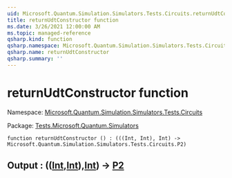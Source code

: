 ```yaml
---
uid: Microsoft.Quantum.Simulation.Simulators.Tests.Circuits.returnUdtConstructor
title: returnUdtConstructor function
ms.date: 3/26/2021 12:00:00 AM
ms.topic: managed-reference
qsharp.kind: function
qsharp.namespace: Microsoft.Quantum.Simulation.Simulators.Tests.Circuits
qsharp.name: returnUdtConstructor
qsharp.summary: ''
---
```


# returnUdtConstructor function

Namespace: [Microsoft.Quantum.Simulation.Simulators.Tests.Circuits](xref:Microsoft.Quantum.Simulation.Simulators.Tests.Circuits)

Package: [Tests.Microsoft.Quantum.Simulators](https://nuget.org/packages/Tests.Microsoft.Quantum.Simulators)




```qsharp
function returnUdtConstructor () : (((Int, Int), Int) -> Microsoft.Quantum.Simulation.Simulators.Tests.Circuits.P2)
```


## Output : (([Int](xref:microsoft.quantum.lang-ref.int),[Int](xref:microsoft.quantum.lang-ref.int)),[Int](xref:microsoft.quantum.lang-ref.int)) -> [P2](xref:Microsoft.Quantum.Simulation.Simulators.Tests.Circuits.P2)

